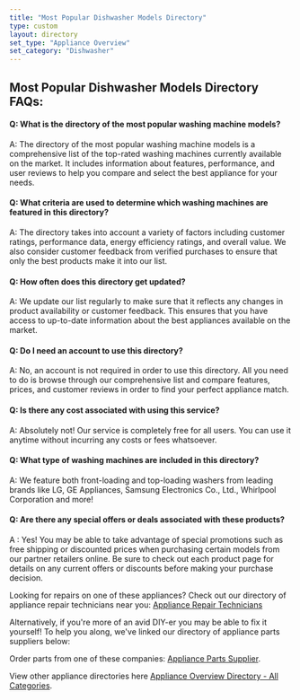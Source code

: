 ```yaml
---
title: "Most Popular Dishwasher Models Directory"
type: custom
layout: directory
set_type: "Appliance Overview"
set_category: "Dishwasher"
---
```


## Most Popular Dishwasher Models Directory FAQs:
#### Q: What is the directory of the most popular washing machine models?
A: The directory of the most popular washing machine models is a comprehensive list of the top-rated washing machines currently available on the market. It includes information about features, performance, and user reviews to help you compare and select the best appliance for your needs. 
#### Q: What criteria are used to determine which washing machines are featured in this directory?
A: The directory takes into account a variety of factors including customer ratings, performance data, energy efficiency ratings, and overall value. We also consider customer feedback from verified purchases to ensure that only the best products make it into our list. 
#### Q: How often does this directory get updated? 
A: We update our list regularly to make sure that it reflects any changes in product availability or customer feedback. This ensures that you have access to up-to-date information about the best appliances available on the market. 
#### Q: Do I need an account to use this directory? 
A: No, an account is not required in order to use this directory. All you need to do is browse through our comprehensive list and compare features, prices, and customer reviews in order to find your perfect appliance match. 
#### Q: Is there any cost associated with using this service? 
A: Absolutely not! Our service is completely free for all users. You can use it anytime without incurring any costs or fees whatsoever.  
#### Q: What type of washing machines are included in this directory? 
A: We feature both front-loading and top-loading washers from leading brands like LG, GE Appliances, Samsung Electronics Co., Ltd., Whirlpool Corporation and more!  
#### Q: Are there any special offers or deals associated with these products?  
A : Yes! You may be able to take advantage of special promotions such as free shipping or discounted prices when purchasing certain models from our partner retailers online. Be sure to check out each product page for details on any current offers or discounts before making your purchase decision.

Looking for repairs on one of these appliances? Check out our directory of appliance repair technicians near you: <a href="/pages/appliance-repair-technicians">Appliance Repair Technicians</a>

Alternatively, if you're more of an avid DIY-er you may be able to fix it yourself! To help you along, we've linked our directory of appliance parts suppliers below:

Order parts from one of these companies: <a href="/pages/appliance-parts-suppliers">Appliance Parts Supplier</a>.

View other appliance directories here <a href="/pages/appliance-overview/">Appliance Overview Directory - All Categories</a>.
